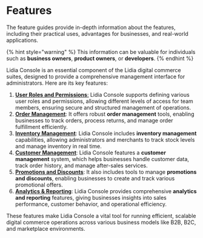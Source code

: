 # Features

The feature guides provide in-depth information about the features, including their practical uses, advantages for businesses, and real-world applications.

{% hint style="warning" %}
This information can be valuable for individuals such as **business owners**, **product owners**, or **developers**.
{% endhint %}

Lidia Console is an essential component of the Lidia digital commerce suites, designed to provide a comprehensive management interface for administrators. Here are its key features:

1. [**User Roles and Permissions**:](user-roles-and-permissions.md) Lidia Console supports defining various user roles and permissions, allowing different levels of access for team members, ensuring secure and structured management of operations​.
2. [**Order Management**](order-management.md): It offers robust **order management** tools, enabling businesses to track orders, process returns, and manage order fulfillment efficiently​​.
3. [**Inventory Management**](../../lidia-merchant-console/features/customer-management.md): Lidia Console includes **inventory management** capabilities, allowing administrators and merchants to track stock levels and manage inventory in real time​​.
4. [**Customer Management**](customer-management.md): Lidia Console features a **customer management** system, which helps businesses handle customer data, track order history, and manage after-sales services​​.
5. [**Promotions and Discounts**](promotions-and-discounts.md): It also includes tools to manage **promotions and discounts**, enabling businesses to create and track various promotional offers​.
6. [**Analytics & Reporting**](analytics-and-reporting.md): Lidia Console provides comprehensive **analytics and reporting** features, giving businesses insights into sales performance, customer behavior, and operational efficiency​.

These features make Lidia Console a vital tool for running efficient, scalable digital commerce operations across various business models like B2B, B2C, and marketplace environments.
